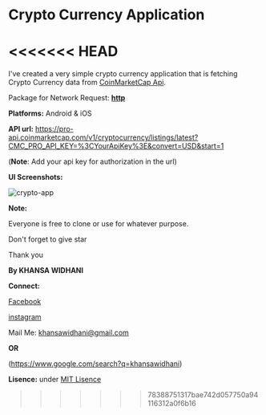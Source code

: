 # Crypto Currency Application

<<<<<<< HEAD
=======
I've created a very simple crypto currency application that is fetching Crypto Currency data from [CoinMarketCap Api](https://coinmarketcap.com/).

Package for Network Request: [**http**](https://pub.dev/packages/http)

**Platforms:** Android & iOS

**API url:** https://pro-api.coinmarketcap.com/v1/cryptocurrency/listings/latest?CMC_PRO_API_KEY=%3CYourApiKey%3E&convert=USD&start=1

(**Note**: Add your api key for authorization in the url)

**UI Screenshots:**

![crypto-app](https://user-images.githubusercontent.com/57295367/139228819-cdf0900c-e6e6-4cc0-99be-e0382e4f821b.png)


**Note:**

Everyone is free to clone or use for whatever purpose.

Don't forget to give star

Thank you

**By KHANSA WIDHANI**

**Connect:**

[Facebook](https://facebook.com/khansawidhani)

[instagram](https://instagram.com/khansawidhani)

Mail Me: khansawidhani@gmail.com

**OR**

(https://www.google.com/search?q=khansawidhani)

**Lisence:** under [MIT Lisence](https://github.com/git/git-scm.com/blob/main/MIT-LICENSE.txt)





>>>>>>> 78388751317bae742d057750a94116312a0f6b16
